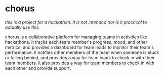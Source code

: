 # chorus

*this is a project for a hackathon. it is not intended nor is it practical to actually use this.*

chorus is a collaborative platform for managing teams in activities like hackathons. it tracks each team member's progress, mood, and other metrics, and provides a dashboard for team leads to monitor their team's performance. it notifies other members of the team when someone is stuck or falling behind, and provides a way for team leads to check in with their team members. it also provides a way for team members to check in with each other and provide support.
